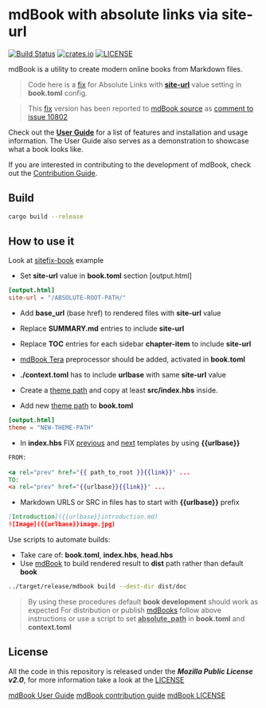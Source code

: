 # mdBook with absolute links via site-url

[![Build Status](https://github.com/rust-lang/mdBook/workflows/CI/badge.svg?event=push)](https://github.com/rust-lang/mdBook/actions?workflow=CI)
[![crates.io](https://img.shields.io/crates/v/mdbook.svg)](https://crates.io/crates/mdbook)
[![LICENSE](https://img.shields.io/github/license/rust-lang/mdBook.svg)](LICENSE)

mdBook is a utility to create modern online books from Markdown files.

> Code here is a [fix](#how-to-use-it) for Absolute Links with [**site-url**](https://rust-lang.github.io/mdBook/format/configuration/renderers.html?highlight=site-url#html-renderer-options) value setting in **book.toml** config.

> This [fix](https://github.com/JesusPerez/mdBook) version has been reported to [mdBook source](https://github.com/rust-lang/mdBook/)  as [comment to issue 10802](https://github.com/rust-lang/mdBook/pull/1802#issuecomment-1552874669)

Check out the **[User Guide](https://rust-lang.github.io/mdBook/)** for a list of features and installation and usage information.
The User Guide also serves as a demonstration to showcase what a book looks like.

If you are interested in contributing to the development of mdBook, check out the [Contribution Guide](https://github.com/rust-lang/mdBook/blob/master/CONTRIBUTING.md).

## Build

```bash
cargo build --release
```

## How to use it

Look at [sitefix-book](sitefix-book) example

- Set **site-url** value in **book.toml** section [output.html]

```toml
[output.html]
site-url = "/ABSOLUTE-ROOT-PATH/"
```

- Add **base_url** (base href) to rendered files with **site-url** value
- Replace **SUMMARY.md** entries to include **site-url**
- Replace **TOC** entries for each sidebar **chapter-item** to include **site-url**

- [mdBook Tera](https://github.com/avitex/mdbook-tera) preprocessor should be added, activated in **book.toml**
- **./context.toml** has to include **urlbase** with same **site-url** value  

- Create a <u>theme path</u> and copy at least **src/index.hbs** inside.
- Add new <u>theme path</u> to **book.toml** 
  
```toml
[output.html]
theme = "NEW-THEME-PATH"
```

- In **index.hbs** FIX <u>previous</u> and <u>next</u> templates by using **{{urlbase}}**

```handlebars
FROM:
  
<a rel="prev" href="{{ path_to_root }}{{link}}" ...
TO:
<a rel="prev" href="{{urlbase}}{{link}}" ...
```

- Markdown URLS or SRC in files has to start with **{{urlbase}}** prefix  

```markdown
[Introduction]({{urlbase}}introduction.md)
![Image]({{urlbase}}image.jpg)
```

Use scripts to automate builds:

- Take care of: **book.toml**, **index.hbs**, **head.hbs**
- Use [mdBook](https://github.com/rust-lang/mdBook.git) to build rendered result to **dist** path rather than default **book**

```bash
../target/release/mdbook build --dest-dir dist/doc
```

> By using these procedures default **book development** should work as expected
> For distribution or publish [mdBooks](https://github.com/rust-lang/mdBook.git) follow above instructions or use a script to set __<u>absolute_path</u>__ in **book.toml** and **context.toml**

## License

All the code in this repository is released under the ***Mozilla Public License v2.0***, for more information take a look at the [LICENSE](https://github.com/JesusPerez/mdBook/blob/master/LICENSE)

[mdBook User Guide](https://rust-lang.github.io/mdBook/)
[mdBook contribution guide](https://github.com/rust-lang/mdBook/blob/master/CONTRIBUTING.md)
[mdBook LICENSE](https://github.com/rust-lang/mdBook/blob/master/LICENSE)
